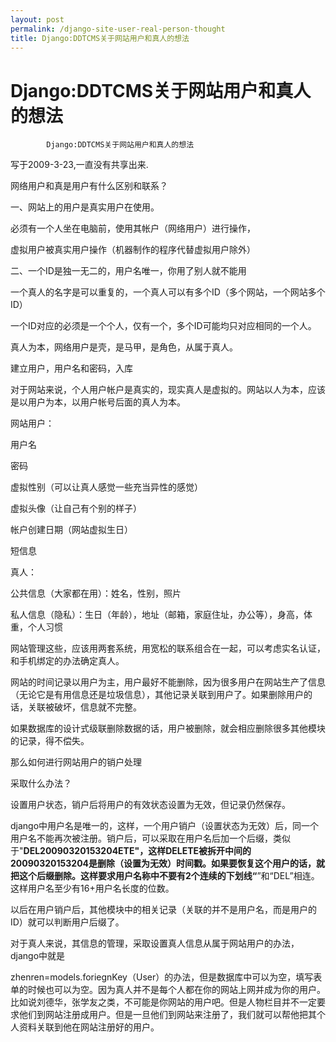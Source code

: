 ```yaml
---
layout: post
permalink: /django-site-user-real-person-thought
title: Django:DDTCMS关于网站用户和真人的想法 
---
```


# Django:DDTCMS关于网站用户和真人的想法  #

			Django:DDTCMS关于网站用户和真人的想法

写于2009-3-23,一直没有共享出来.

网络用户和真是用户有什么区别和联系？

一、网站上的用户是真实用户在使用。

必须有一个人坐在电脑前，使用其帐户（网络用户）进行操作，

虚拟用户被真实用户操作（机器制作的程序代替虚拟用户除外）

二、一个ID是独一无二的，用户名唯一，你用了别人就不能用

一个真人的名字是可以重复的，一个真人可以有多个ID（多个网站，一个网站多个ID）

一个ID对应的必须是一个个人，仅有一个，多个ID可能均只对应相同的一个人。

真人为本，网络用户是壳，是马甲，是角色，从属于真人。

建立用户，用户名和密码，入库

对于网站来说，个人用户帐户是真实的，现实真人是虚拟的。网站以人为本，应该是以用户为本，以用户帐号后面的真人为本。

网站用户：

用户名

密码

虚拟性别（可以让真人感觉一些充当异性的感觉）

虚拟头像（让自己有个别的样子）

帐户创建日期（网站虚拟生日）

短信息

真人：

公共信息（大家都在用）：姓名，性别，照片

私人信息（隐私）：生日（年龄），地址（邮箱，家庭住址，办公等），身高，体重，个人习惯

网站管理这些，应该用两套系统，用宽松的联系组合在一起，可以考虑实名认证，和手机绑定的办法确定真人。

网站的时间记录以用户为主，用户最好不能删除，因为很多用户在网站生产了信息（无论它是有用信息还是垃圾信息），其他记录关联到用户了。如果删除用户的话，关联被破坏，信息就不完整。

如果数据库的设计式级联删除数据的话，用户被删除，就会相应删除很多其他模块的记录，得不偿失。

那么如何进行网站用户的销户处理

采取什么办法？

设置用户状态，销户后将用户的有效状态设置为无效，但记录仍然保存。

django中用户名是唯一的，这样，一个用户销户（设置状态为无效）后，同一个用户名不能再次被注册。销户后，可以采取在用户名后加一个后缀，类似于"__DEL20090320153204ETE"，这样DELETE被拆开中间的20090320153204是删除（设置为无效）时间戳。如果要恢复这个用户的话，就把这个后缀删除。这样要求用户名称中不要有2个连续的下划线“__”和“DEL”相连。这样用户名至少有16+用户名长度的位数。

以后在用户销户后，其他模块中的相关记录（关联的并不是用户名，而是用户的ID）就可以判断用户后缀了。

对于真人来说，其信息的管理，采取设置真人信息从属于网站用户的办法，django中就是

zhenren=models.foriegnKey（User）的办法，但是数据库中可以为空，填写表单的时候也可以为空。因为真人并不是每个人都在你的网站上网并成为你的用户。比如说刘德华，张学友之类，不可能是你网站的用户吧。但是人物栏目并不一定要求他们到网站注册成用户。但是一旦他们到网站来注册了，我们就可以帮他把其个人资料关联到他在网站注册好的用户。